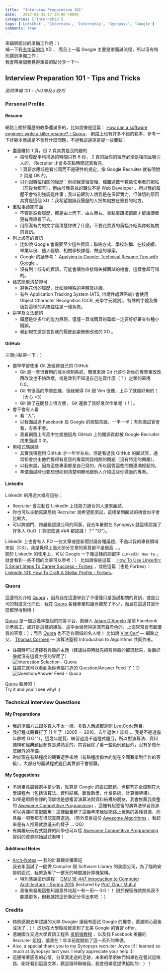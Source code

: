 ```yaml
---
title:  "Interview Preparation 101"
date:   2017-01-31 17:30:00 +0800
categories: ['Internship']
tags: ['LetsChat', 'Interview', 'Internship', 'Synopsys', 'Google']
comments: true
---
```


來細聊面試的準備工作吧：）  
補一下我[去年留的坑](https://www.facebook.com/lnishantw/posts/1150488388401831) XD ，
而且上一篇 Google 主要是帶面試流程，所以沒有特別講到準備工作；  
我會帶幾個我覺得重要的點分享一下～

<!--more-->

## Interview Preparation 101 - Tips and Tricks
*面試準備 101 - 小叮嚀及小技巧*


### Personal Profile

#### Resume

網路上關於履歷的教學還滿多的，比如說像是這篇：
[How can a software engineer write a killer resume? - Quora](https://www.quora.com/How-can-a-software-engineer-write-a-killer-resume)，
網路上也有許多不錯的範本，參考一下好範本應該是不會有什麼問題，不過我這邊還是提一些要點：

- 盡量維持 1 頁，但 2 頁其實是沒問題的
  - 每份履歷平均掃過的時間只有 6 秒， 2 頁的話你的經歷必須是相關且吸引人的， Recruiter 才會多花點時間認真看完。
  - 1 頁要求應該是看公司而不是硬性的規定，像 Google Recruiter 就有明說 2 頁是 OK 的。
  - 只列跟職位相關的經歷：例如我曾經管理、建置過數千數萬使用者的網站（前後台都有），但由於我尋找的職位不是 Web Developer ，所以我的履歷不會特別強調這件事；我以前跟別人說我是在保留實力，但確切的原因其實是這個 XD ：我希望閱讀我履歷的人把焦點放在重要的地方。
- 重點事蹟擺前面
  - 不管是誰看履歷，都是由上而下、由左而右，重點事蹟擺前面才能讓讀者更有興趣看下去。
  - 用簡潔有力的文字寫清楚你做了什麼，不要花寶貴的篇幅介紹與你較無關的資訊。
- 列上該有的資訊
  - 比如說 Google 會需要至少這些資訊：聯絡方式、學校名稱、在校成績、畢業年份、個人經驗、相關學校課程、做過的專案。
  - Google 的話參考： [Applying to Google: Technical Resume Tips with Google](https://www.youtube.com/watch?v=ZjeXxLnnH5I&t=742s) 。 
  - 沒有列上該有的資訊，可能會讓你直接錯失掉面試的機會，這樣會超可惜的。
- 格式簡單清楚即可
  - 避免花俏的履歷，比如說特殊的字體及排版。
  - 有些 Application Tracking System (ATS, 申請件處理系統) 會使用 Object Character Recognition (OCR, 光學字元識別)，特殊的字體及排版對這樣的系統往往是一種負擔。
- 拼字及文法錯誤
  - 履歷是你多年的能力展現，僅僅一頁或兩頁的篇幅一定要好好審查各種小錯誤。
  - 我到現在還是會對我的履歷到處刪刪改改的 XD 。

#### GitHub

三個小點帶一下：）

- 盡早學習使用 Git 及經營自己的 GitHub
  - Git 是一套很實用的版本控制系統，簡單來說 Git 允許你對你的專案東改改西改改也不怕改壞，或是改到不知道自己在寫什麼（？）之類的窘境 0.0。
  - Git 有很高的學習曲線，但我覺得 Git 跟 Vim 很像，上手了就超好用的！（大心 <3）
  - Git 除了在開發上很方便， Git 還救了我好幾次作業呢（！）。
- 會不會有人看
  - 看 “人”。
  - 以我面試過 Facebook 及 Google 的經驗來說，一半一半；有些面試官會看，有些不會。
  - 我看網路上有高中生說他因為 GitHub 上的開源貢獻被 Google Recruiter 找來面試 0.0!。
- 用程式碼說話
  - 其實我積極用 GitHub 才一年半左右，但是看過我 GitHub 的面試官，通常都會挑出他們覺得有意思的專案問我相關的問題（沒有特定的興趣）。
  - 以我來說，因為這些專案都是自己寫的，所以回答這些問題還滿輕鬆的。
  - 準備面試時也要想想如何清楚明瞭地跟別人介紹這些你做過的專案。

#### LinkedIn

LinkedIn 的用途大概有這些：

- Recruiter 會主動在 LinkedIn 上找能力適合的人選來面試。
- 你也可以主動寫訊息給 Recruiter 說希望能面試，這樣拿到面試的機會似乎會比較大。
- 可以跨部門、跨層級認識公司的同事，我去年暑假在 Synopsys 就這樣認識了好多人 OuO（“妳怎麼連 ### 都認識！？” ”:D“）。

LinkedIn 上也會有人 PO 一些文章或是新聞討論各種議題，不過以我的專長領域來說（CS），我是覺得上面大部分文章的素質都不是很高 ...。  
關於 LinkedIn 的使用上，可以 Google 一下像這樣的關鍵字 `LinkedIn How to` ，就會看到一些不錯的文章可以參考：） 比如說像是這篇： [How To Use LinkedIn: 5 Smart Steps To Career Success - Forbes](http://www.forbes.com/sites/laurashin/2014/06/26/how-to-use-linkedin-5-smart-steps-to-career-success/) ，或是這篇（也是 Forbes）：[LinkedIn 101: How To Craft A Stellar Profile - Forbes](http://www.forbes.com/sites/williamarruda/2017/01/15/linkedin-101-how-to-craft-a-stellar-profile/)。


### Quora

這邊特別介紹 [Quora](https://www.quora.com) ，因為我在這邊學到了不僅僅只是面試相關的資訊，或是公司的制度文化而已，我在 [Quora](https://www.quora.com) 各種專業知識也補充了不少，而且在這邊其實什麼都學得到唷！

[Quora](https://www.quora.com) 是一個近幾年竄起的問答平台，創辦人 [Adam D'Angelo](https://en.wikipedia.org/wiki/Adam_D'Angelo) 是前 Facebook 元老員工，或許是這樣的緣故，這平台經營得還滿有聲有色的，上面常常會有超優質的答案：）；而且 [Quora](https://www.quora.com) 也不乏各領域的名人唷！ 比如說 [Vint Cerf](https://www.quora.com/profile/Vint-Cerf) — 網路之父、 [Thomas Cormen](https://www.quora.com/profile/Thomas-Cormen-1) — 演算法聖經 Introduction to Algorithms 共同作者。

- 註冊時可以選擇有興趣的主題（建議註冊時就先把有興趣的都選起來，後面好像就沒有這樣方便的界面了）  
![Interestion Selection - Quora](http://i.imgur.com/NL9kg4L.png)
- 註冊完就可以看到為你專屬打造的 Question/Answer Feed 了：Ｄ  
![Question/Answer Feed - Quora](http://i.imgur.com/l6Iuyac.png)

 [Quora](https://www.quora.com) 超棒的！  
 Try it and you'll see why! :)


### Technical Interview Questions

#### My Preparations

- 我的準備方式跟多數人不太一樣，多數人應該都是刷 [LeetCode](https://leetcode.com)題目。
- 我打程式競賽打了 11 年了（2005 — 2016，去年退休！誒抖 ... 我是不是透露年齡啦 O.O""），這幾年閱覽、練習過幾千道程式題目，所以對演算法、資料結構和經典題目都算是滿熟悉的，其實我除了看一些範例題目外，沒有多做什麼額外的準備。  
- 對於現在有點程度的競賽選手來說（有點程度指大約能在全國賽拿到佳作的等級），大部分的面試程式題目其實都不會很難。

#### My Suggestions

- 不過畢竟競賽選手是少數，就算是 Google 的面試問題，也都有完全控制在大學課程內（包括演算法、資料結構、離散數學、作業系統、計算機架構）。
- 如果是即將修課的同學或是想複習演算法與資料結構的朋友，我會推薦我彙整的 [Awesome Competitive Programming](https://github.com/lnishan/awesome-competitive-programming) ，這裡有超豐富的演算法學習資源可以與課程搭配服用！這裡面彙整了這幾年來我從網路上蒐集的各種資源，而且每一項我都有很認真篩選過。（另外反推這份 [Awesome Algorithms](https://github.com/tayllan/awesome-algorithms) ，看起來是有人推薦就放進去的樣子 ... QQ）
- 有興趣玩玩程式競賽的同學也可以從 [Awesome Competitive Programming](https://github.com/lnishan/awesome-competitive-programming) 提供的資源開始試試看唷！

#### Additional Notes

- [Arch-Notes](https://github.com/lnishan/Arch-Notes) — 我的計算機架構筆記  
我去年面試了一間做 Compiler 跟 Software Library 的美國公司，為了臨時安排的面試，我緊急用了一整天的時間讀計算機架構。
  - 特別感謝這份課程： [CMU 18-447 Introduction to Computer Architecture – Spring 2015](http://www.ece.cmu.edu/~ece447/s15/doku.php?id=schedule) (lectured by [Prof. Onur Mutlu](http://users.ece.cmu.edu/~omutlu/))
  - 我後來發現這些知識意外地超～有～用～ 0.0！！ 限於保密條款關係我不能講更多，但我就把這份筆記分享出來吧 ：） 


### Credits

- 特別感謝去年認識的大神 Googler 讓我有面試 Google 的機會，還滿開心最後成功了：)！ 成功在大學階段就拿到了北美 Google 的實習 offer。 
- 感謝國立交通大學資訊工程系 [吳凱強教授](http://people.cs.nctu.edu.tw/~kcw/) 、以及我 Facebook 美麗的 Recruiter 姐姐，讓我在 1 年半前就開始了這一系列的準備。 
- Also, a special thank you to my Synopsys recruiter Joyce :)! I learned so much at Synopsys last year. I really appreciate your help :)!
- 這邊帶著感恩的心情，分享我走過的足跡，未來的學弟妹們如果也在嘗試這條路、剛好看到這篇文章，歡迎隨時聯絡我，我會很樂意提供協助的：）！
